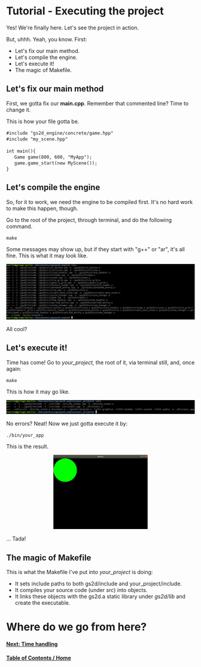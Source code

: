 # Tutorial - Executing the project

Yes! We're finally here. Let's see the project in action.

But, uhhh. Yeah, you know. First:

   * Let's fix our main method.
   * Let's compile the engine.
   * Let's execute it!
   * The magic of Makefile.

## Let's fix our main method

First, we gotta fix our **main.cpp**. Remember that commented line?
Time to change it.

This is how your file gotta be.

```
#include "gs2d_engine/concrete/game.hpp"
#include "my_scene.hpp"

int main(){
   Game game(800, 600, "MyApp");
   game.game_start(new MyScene());
}
```

## Let's compile the engine

So, for it to work, we need the engine to be compiled first. It's no hard
work to make this happen, though.

Go to the root of the project, through terminal, and do the following command.

```
make
```

Some messages may show up, but if they start with "g++" or "ar", it's all fine.
This is what it may look like.

<p align="center"><img src="assets/ss1.png"></p>

All cool?

## Let's execute it!

Time has come! Go to *your_project*, the root of it, via terminal still,
and, once again:

```
make
```

This is how it may go like.

<p align="center"><img src="assets/ss2.png"></p>

No errors? Neat! Now we just gotta execute it by:

```
./bin/your_app
```

This is the result.

<p align="center"><img src="assets/ss3.png" width=50%></p>

... Tada!

## The magic of Makefile

This is what the Makefile I've put into *your_project* is doing:

   - It sets include paths to both gs2d/include and your_project/include.
   - It compiles your source code (under *src*) into objects.
   - It links these objects with the gs2d.a static library under *gs2d/lib* and
   create the executable.

# Where do we go from here?

#### [Next: Time handling](/tutorials/linux/time)

#### [Table of Contents / Home](https://github.com/murilobnt/gs2d_engine#tutorial)
